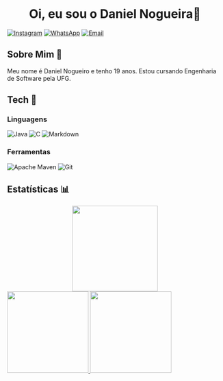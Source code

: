 <h1 align = "center">Oi, eu sou o Daniel Nogueira🤝
</h1>

[![Instagram](https://img.shields.io/badge/Instagram-E4405F?style=for-the-badge&logo=instagram&logoColor=white)](https://www.instagram.com/danielnogueira.c/)
[![WhatsApp](https://img.shields.io/badge/WhatsApp-25D366?style=for-the-badge&logo=whatsapp&logoColor=white)](https://api.whatsapp.com/send?phone=5562996020555&text=oi)
[![Email](https://img.shields.io/badge/Gmail-D14836?style=for-the-badge&logo=gmail&logoColor=white)](mailto:daniel.nogueira.dacosta@gmail.com)

## Sobre Mim 👋

Meu nome é Daniel Nogueiro e tenho 19 anos. Estou cursando Engenharia de Software pela UFG.

## Tech 🤖

### Linguagens

![Java](https://img.shields.io/badge/Java-ED8B00?style=for-the-badge&logo=java&logoColor=white)
![C](https://img.shields.io/badge/c-%2300599C.svg?style=for-the-badge&logo=c&logoColor=white)
![Markdown](https://img.shields.io/badge/markdown-%23000000.svg?style=for-the-badge&logo=markdown&logoColor=white)

### Ferramentas

![Apache Maven](https://img.shields.io/badge/Apache%20Maven-C71A36?style=for-the-badge&logo=Apache%20Maven&logoColor=white)
![Git](https://img.shields.io/badge/GIT-E44C30?style=for-the-badge&logo=git&logoColor=white)

## Estatísticas 📊

<div align="center">
   <img height="200em" src="https://github-readme-streak-stats.herokuapp.com/?user=nogueiralegacy&theme=dark&hide_border=false"/>
</div>
<div align="left">
  <a href="https://github.com/nogueiralegacy">
  <img height="190em" src="https://github-readme-stats.vercel.app/api?username=nogueiralegacy&show_icons=true&theme=dark&include_all_commits=true&count_private=true"/>
  <img height="190em" src="https://github-readme-stats.vercel.app/api/top-langs/?username=nogueiralegacy&layout=compact&langs_count=7&theme=dark"/>
</div>
